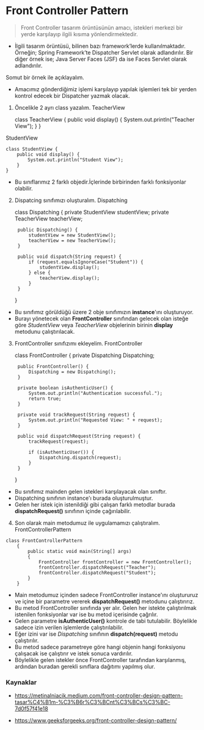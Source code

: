 # Front Controller Pattern

> Front Controller tasarım örüntüsünün amacı, istekleri merkezi bir yerde karşılayıp ilgili kısıma yönlendirmektedir.

* İlgili tasarım örüntüsü, bilinen bazı framework’lerde kullanılmaktadır. Örneğin; Spring Framework’te Dispatcher Servlet olarak adlandırılır. Bir diğer örnek ise; Java Server Faces (JSF) da ise Faces Servlet olarak adlandırılır.

Somut bir örnek ile açıklayalım.

* Amacımız gönderdiğimiz işlemi karşılayıp yapılak işlemleri tek bir yerden kontrol edecek bir Dispatcher yazmak olacak.

1. Öncelikle 2 ayrı class yazalım.
&NewLine;
TeacherView

    class TeacherView {
        public void display() {
            System.out.println("Teacher View");
        }
    }

  StudentView

    class StudentView {
        public void display() {
            System.out.println("Student View");
        }
    }
* Bu sınıflarımız 2 farklı objedir.İçlerinde birbirinden farklı fonksiyonlar olabilir.

2. Dispatcing sınıfımızı oluşturalım.
&NewLine;
Dispatching

    class Dispatching {
        private StudentView studentView;
        private TeacherView teacherView;

        public Dispatching() {
            studentView = new StudentView();
            teacherView = new TeacherView();
        }

        public void dispatch(String request) {
            if (request.equalsIgnoreCase("Student")) {
                studentView.display();
            } else {
                teacherView.display();
            }
        }
    }

* Bu sınıfımız görüldüğü üzere 2 obje sınıfımızın **instance**'ını oluşturuyor.
* Burayı yönetecek olan **FrontController** sınıfından gelecek olan isteğe göre _StudentView_ veya _TeacherView_ objelerinin birinin **display** metodunu çalıştırılacak.

3. FrontController sınıfızımı ekleyelim.
&NewLine;
FrontController

    class FrontController {
        private Dispatching Dispatching;

        public FrontController() {
            Dispatching = new Dispatching();
        }

        private boolean isAuthenticUser() {
            System.out.println("Authentication successful.");
            return true;
        }

        private void trackRequest(String request) {
            System.out.println("Requested View: " + request);
        }

        public void dispatchRequest(String request) {
            trackRequest(request);

            if (isAuthenticUser()) {
                Dispatching.dispatch(request);
            }
        }
    }

* Bu sınıfımız mainden gelen istekleri karşılayacak olan sınıftır.
* Dispatching sınıfının instance'ı burada oluşturulmuştur.
* Gelen her istek için istenildiği gibi çalışan farklı metodlar burada **dispatchRequest()** sınıfının içinde çağırılabilir.

4. Son olarak main metodumuz ile uygulamamızı çalıştıralım.
&NewLine;
FrontControllerPattern
```
class FrontControllerPattern
    {
        public static void main(String[] args)
        {
            FrontController frontController = new FrontController();
            frontController.dispatchRequest("Teacher");
            frontController.dispatchRequest("Student");
        }
    }
```

* Main metodumuz içinden sadece FrontController instance'ını oluştururuz ve içine bir parametre vererek **dispatchRequest()** metodunu çalıştırırız.
* Bu metod FrontController sınıfında yer alır. Gelen her istekte çalıştırılmak istenilen fonksiyonlar var ise bu metod içerisinde çağrılır.
* Gelen parametre **isAuthenticUser()** kontrole de tabi tutulabilir. Böylelikle sadece izin verilen işlemlerde çalıştırılabilir.
* Eğer izini var ise _Dispatching_ sınıfının **dispatch(request)** metodu çalıştırılır.
* Bu metod sadece parametreye göre hangi objenin hangi fonksiyonu çalışacak ise çalıştırır ve istek sonuca vardırılır.
* Böylelikle gelen istekler önce FrontController tarafından karşılanmış, ardından buradan gerekli sınıflara dağıtımı yapılmış olur.


### Kaynaklar
- https://metinalniacik.medium.com/front-controller-design-pattern-tasar%C4%B1m-%C3%B6r%C3%BCnt%C3%BCs%C3%BC-7d0f57f41e18

- https://www.geeksforgeeks.org/front-controller-design-pattern/
